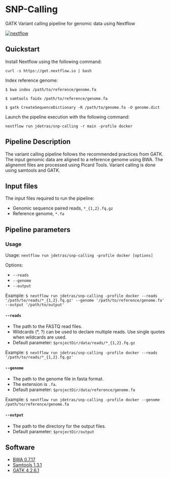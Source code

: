 # SNP-Calling
GATK Variant calling pipeline for genomic data using Nextflow

[![nextflow](https://img.shields.io/badge/nextflow-%E2%89%A522.04.5-brightgreen.svg)](http://nextflow.io)

## Quickstart

Install Nextflow using the following command: 

    curl -s https://get.nextflow.io | bash
  
Index reference genome:

  `$ bwa index /path/to/reference/genome.fa`
 
  `$ samtools faidx /path/to/reference/genome.fa`
  
  `$ gatk CreateSequenceDictionary -R /path/to/genome.fa -O genome.dict`

Launch the pipeline execution with the following command:

    nextflow run jdetras/snp-calling -r main -profile docker
  
## Pipeline Description

The variant calling pipeline follows the recommended practices from GATK. The input genomic data are aligned to a reference genome using BWA. The alignemnt files are processed using Picard Tools. Variant calling is done using samtools and GATK. 

## Input files

The input files required to run the pipeline:
* Genomic sequence paired reads, `*_{1,2}.fq.gz`
* Reference genome, `*.fa`

## Pipeline parameters

### Usage
Usage: `nextflow run jdetras/snp-calling -profile docker [options]`

Options:

* `--reads` 
* `--genome`
* `--output`

Example: 
  `$ nextflow run jdetras/snp-calling -profile docker --reads '/path/to/reads/*_{1,2}.fq.gz' --genome '/path/to/reference/genome.fa' --output '/path/to/output'`

#### `--reads`

* The path to the FASTQ read files.
* Wildcards (*, ?) can be used to declare multiple reads. Use single quotes when wildcards are used. 
* Default parameter: `$projectDir/data/reads/*_{1,2}.fq.gz`

Example: 
  `$ nextflow run jdetras/snp-calling -profile docker --reads '/path/to/reads/*_{1,2}.fq.gz'`
  
#### `--genome`

* The path to the genome file in fasta format.
* The extension is `.fa`.
* Default parameter: `$projectDir/data/reference/genome.fa`

Example:
  `$ nextflow run jdetras/snp-calling -profile docker --genome /path/to/reference/genome.fa`
    
#### `--output`

* The path to the directory for the output files.
* Default parameter: `$projectDir/output`

## Software

* [BWA 0.7.17](http://bio-bwa.sourceforge.net/)
* [Samtools 1.3.1](http://www.htslib.org/)
* [GATK 4.2.6.1](https://gatk.broadinstitute.org/) 
